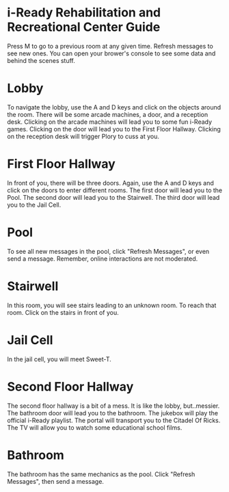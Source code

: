 # i-Ready Rehabilitation and Recreational Center Guide
Press M to go to a previous room at any given time.
Refresh messages to see new ones.
You can open your brower's console to see some data and behind the scenes stuff.
# Lobby
To navigate the lobby, use the A and D keys and click on the objects around the room. There will be some arcade machines, a door, and a reception desk.
Clicking on the arcade machines will lead you to some fun i-Ready games.
Clicking on the door will lead you to the First Floor Hallway.
Clicking on the reception desk will trigger Plory to cuss at you.
# First Floor Hallway
In front of you, there will be three doors. Again, use the A and D keys and click on the doors to enter different rooms.
The first door will lead you to the Pool.
The second door will lead you to the Stairwell.
The third door will lead you to the Jail Cell.
# Pool
To see all new messages in the pool, click "Refresh Messages", or even send a message.
Remember, online interactions are not moderated.
# Stairwell
In this room, you will see stairs leading to an unknown room. To reach that room. Click on the stairs in front of you.
# Jail Cell
In the jail cell, you will meet Sweet-T.
# Second Floor Hallway
The second floor hallway is a bit of a mess. It is like the lobby, but..messier.
The bathroom door will lead you to the bathroom.
The jukebox will play the official i-Ready playlist.
The portal will transport you to the Citadel Of Ricks.
The TV will allow you to watch some educational school films.
# Bathroom
The bathroom has the same mechanics as the pool. Click "Refresh Messages", then send a message. 
